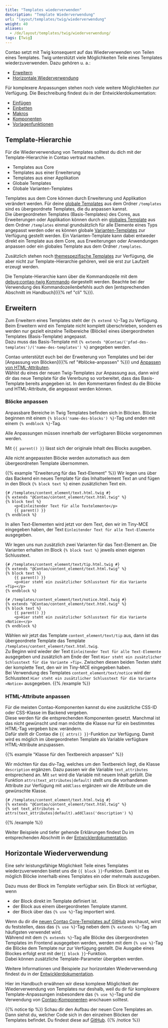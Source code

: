 ```yaml
---
title: "Templates wiederverwenden"
description: "Template Wiederverwendung"
url: "layout/templates/twig/wiederverwendung"
weight: 40
aliases:
  - /de/layout/templates/twig/wiederverwendung/
tags: [Twig]
---
```


Contao setzt mit Twig konsequent auf das Wiederverwenden von Teilen eines Templates. Twig unterstützt viele
Möglichkeiten Teile eines Templates wiederzuverwenden. Dazu gehören u. a.:

* [Erweitern](#erweitern)
* [Horizontale Wiederverwendung](#horizontale-wiederverwendung)

Für komplexere Anpassungen stehen noch viele weitere Möglichkeiten zur Verfügung. Die Beschreibung findest du in der
Entwicklerdokumentation:

* [Einfügen](https://docs.contao.org/dev/framework/templates/creating-templates/#includes)
* [Einbetten](https://docs.contao.org/dev/framework/templates/creating-templates/#embeds)
* [Makros](https://docs.contao.org/dev/framework/templates/creating-templates/#macros)
* [Komponenten](https://docs.contao.org/dev/framework/templates/creating-templates/#contao-components)
* [Vorlagenfunktionen](https://docs.contao.org/dev/framework/templates/creating-templates/#template-features)


## Template-Hierarchie

Für die Wiederverwendung von Templates solltest du dich mit der Template-Hierarchie in Contao vertraut
machen.

* Templates aus Core
* Templates aus einer Erweiterung
* Templates aus einer Applikation
* Globale Templates
* Globale Varianten-Templates

Templates aus dem Core können durch Erweiterung und Applikation verändert werden. Für
deine [globale Templates](../verwaltung/#globale-templates) aus dem Ordner `/templates` sind es übergeordnete
Templates, die du anpassen kannst.  
Die übergeordneten Templates (Basis-Templates) des Cores, aus Erweiterungen oder Applikation können durch ein
[globales Template](../verwaltung/#globale-templates) aus dem Ordner `/templates` einmal grundsätzlich für alle Elemente
eines Typs angepasst werden oder es können globale [Varianten-Templates](../verwaltung/#globale-varianten-templates) zur
Verfügung gestellt
werden. Ein Varianten-Template kann dabei entweder direkt ein Template
aus dem Core, aus Erweiterungen oder Anwendungen anpassen oder ein globales Template aus dem Ordner `/templates`.

Zusätzlich stehen noch [themespezifische Templates](../verwaltung/#themespezifische-templates) zur Verfügung, die aber
nicht zur Template-Hierarchie gehören, weil sie erst zur Laufzeit erzeugt werden.

Die Template-Hierarchie kann über die Kommandozeile mit
dem [debug:contao-twig Kommando](https://docs.contao.org/dev/framework/templates/debugging/#debug-contao-twig-command)
dargestellt werden.
Beachte bei der Verwendung des Kommandozeilenbefehls auch den [entsprechenden Abschnitt im Handbuch]({{% ref "cli" %}}).


## Erweitern

Zum Erweitern eines Templates steht der `{% extend %}`-Tag zu Verfügung.   
Beim Erweitern wird ein Template nicht komplett überschrieben, sondern es werden nur gezielt einzelne Teilbereiche
(Blöcke) eines übergeordneten Templates (Basis-Template) angepasst.  
Dazu muss das Basis-Template mit `{% extends "@Contao/('pfad-des-templates')/('name-des-templates') %}`
angegeben werden.

Contao unterstützt euch bei der Erweiterung von Templates und bei der [Anpassung von Blöcken]({{% ref "#blöcke-anpassen" %}}) und
[Anpassen von HTML-Attributen](#html-attribute-anpassen).  
Wählst du eines der neuen Twig-Templates zur Anpassung aus, dann wird dir das neue Template für die Vererbung so
vorbereitet, dass das Basis-Template bereits angegeben ist. In den Kommentaren findest du die Blöcke und
HTML-Attribute, die angepasst werden können.


### Blöcke anpassen

Anpassbare Bereiche in Twig Templates befinden sich in Blöcken. Blöcke beginnen mit einem  `{% block('name-des-blocks')
%}`-Tag und enden mit einem `{% endblock %}`-Tag.

Alle Anpassungen müssen innerhalb der verfügbaren Blöcke vorgenommen werden.

Mit `{{ parent() }}` lässt sich der originale Inhalt des Blocks ausgeben.

Alle nicht angepassten Blöcke werden automatisch aus dem übergeordneten Template übernommen.

{{% example "Erweiterung für das Text-Element" %}}
Wir legen uns über das Backend ein neues Template für das Inhaltselement Text an und fügen in den Block `{% block text
%}` einen zusätzlichen Text ein.

```twig
{# /templates/content_element/text.html.twig #}
{% extends "@Contao/content_element/text.html.twig" %}
{% block text %}
    <p>Einleitender Text für alle Textelemente</p>
    {{ parent() }}
{% endblock %}
```

In allen Text-Elementen wird jetzt vor dem Text, den wir im Tiny-MCE eingegeben haben, der Text `Einleitender Text
für alle Text-Elemente` ausgegeben.

Wir legen uns nun zusätzlich zwei Varianten für das Text-Element an. Die Varianten erhalten im Block `{% block text %}`
jeweils einen eigenen Schlusstext.

```twig
{# /templates/content_element/text/tip.html.twig #}
{% extends "@Contao/content_element/text.html.twig" %}
{% block text %}
    {{ parent() }}
    <p>Hier steht ein zusätzlicher Schlusstext für die Variante »Tip«</p>
{% endblock %}
```

```twig
{# /templates/content_element/text/notice.html.twig #}
{% extends "@Contao/content_element/text.html.twig" %}
{% block text %}
    {{ parent() }}
    <p>Hier steht ein zusätzlicher Schlusstext für die Variante »Notice«</p>
{% endblock %}
```

Wählen wir jetzt das Template `content_element/text/tip` aus, dann ist das übergeordnete Template das Template  
`/templates/content_element/text.html.twig`.   
Zu Beginn wird wieder der Text `Einleitender Text für alle Text-Elemente` ausgegeben und zusätzlich am Ende der
Text `Hier steht ein zusätzlicher Schlusstext für die Variante »Tip«`. Zwischen diesen beiden Texten steht der komplette
Text, den wir im Tiny-MCE eingegeben haben.  
Bei Verwendung des Templates `content_element/text/notice` wird der Schlusstext `Hier steht ein zusätzlicher
Schlusstext für die Variante »Notice«` ausgegeben.
{{% /example %}}


### HTML-Attribute anpassen

Für die meisten Contao-Komponenten kannst du eine zusätzliche CSS-ID oder CSS-Klasse im Backend vergeben.  
Diese werden für die entsprechenden Komponenten gesetzt. Manchmal ist das nicht gewünscht und man möchte die Klasse
nur für ein bestimmtes HTML-Tag vergeben bzw. verändern.  
Dafür stellt dir Contao die `{{ attrs() }}`-Funktion zur Verfügung. Damit wird es möglich im übergeordneten Template
als Variable verfügbare HTML-Attribute anzupassen.

{{% example "Klasse für den Textbereich anpassen" %}}

Wir möchten für das div-Tag, welches um den Textbereich liegt, die Klasse `description` ergänzen. Dazu passen wir die
Variable `text_attributes` entsprechend an. Mit `set` wird die Variable mit neuem Inhalt gefüllt. Die
Funktion `attrs(text_attributes|default)`
stellt uns die vorhandenen Attribute zur Verfügung mit `addClass` ergänzen wir die Attribute um die gewünschte Klasse.

```twig
{# /templates/content_element/text.html.twig #}
{% extends "@Contao/content_element/text.html.twig" %}
{% set text_attributes = attrs(text_attributes|default).addClass('description') %}
```
{{% /example %}}

Weiter Beispiele und tiefer gehende Erklärungen findest Du im entsprechenden Abschnitt in
der [Entwicklerdokumentation](https://docs.contao.org/dev/framework/templates/creating-templates/#html-attributes).


## Horizontale Wiederverwendung

Eine sehr leistungsfähige Möglichkeit Teile eines Templates wiederzuverwenden bietet uns die  `{{ block }}`-Funktion.
Damit ist es möglich Blöcke innerhalb eines Templates ein oder mehrmals auszugeben.

Dazu muss der Block im Template verfügbar sein. Ein Block ist verfügbar, wenn

* der Block direkt im Template definiert ist.
* der Block aus einem übergeordneten Template stammt.
* der Block über das `{% use %}`-Tag importiert wird.

Wenn du dir
die [neuen Contao Core-Templates auf GitHub](https://github.com/contao/contao/tree/5.x/core-bundle/contao/templates/twig)
anschaust, wirst du feststellen, dass das `{% use %}`-Tag neben dem `{% extends %}`-Tag am häufigsten verwendet wird.  
Während mit dem `{% extends %}`-Tag alle Blöcke des übergeordneten Templates im Frontend ausgegeben werden, werden mit
dem `{% use %}`-Tag die Blöcke dem Template nur zur Verfügung gestellt. Die Ausgabe eines Blockes erfolgt erst mit
der`{{ block }}`-Funktion.   
Dabei können zusätzliche Template-Parameter übergeben werden.

Weitere Informationen und Beispiele zur horizontalen Wiederverwendung findest du in der
[Entwicklerdokumentation](https://docs.contao.org/dev/framework/templates/creating-templates/#horizontal-reuse).

Hier im Handbuch erwähnen wir diese komplexe Möglichkeit der Wiederverwendung von Templates nur deshalb, weil du dir
für komplexere Template-Anpassungen insbesondere das `{% use %}`-Tag und die Verwendung
von [Contao-Komponenten](https://docs.contao.org/dev/framework/templates/creating-templates/#contao-components)
anschauen solltest.

{{% notice tip %}}
Schau dir den Aufbau der neuen Core Templates an. Dann siehst du, welcher Code sich in den einzelnen Blöcken der  
Templates befindet. Du findest diese auf [GitHub](https://github.com/contao/contao/tree/5.x/core-bundle/contao/templates/twig).
{{% /notice %}}
